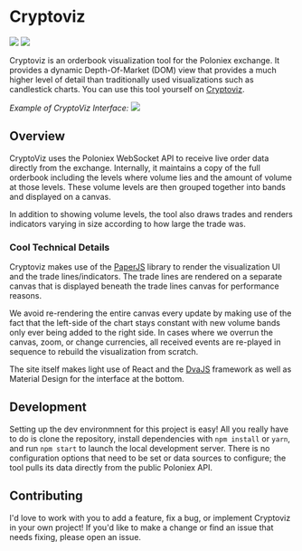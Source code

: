 # Cryptoviz

![](https://tokei.rs/b1/github/Ameobea/cryptoviz)
![](https://tokei.rs/b1/github/Ameobea/cryptoviz?category=files)

Cryptoviz is an orderbook visualization tool for the Poloniex exchange.  It provides a dynamic Depth-Of-Market (DOM) view that provides a much higher level of detail than traditionally used visualizations such as candlestick charts.  You can use this tool yourself on [Cryptoviz](https://cryptoviz.net/).

*Example of CryptoViz Interface:*
![](https://ameo.link/u/4do.png)

## Overview

CryptoViz uses the Poloniex WebSocket API to receive live order data directly from the exchange.  Internally, it maintains a copy of the full orderbook including the levels where volume lies and the amount of volume at those levels.  These volume levels are then grouped together into bands and displayed on a canvas.

In addition to showing volume levels, the tool also draws trades and renders indicators varying in size according to how large the trade was.

### Cool Technical Details
Cryptoviz makes use of the [PaperJS](http://paperjs.org/) library to render the visualization UI and the trade lines/indicators.  The trade lines are rendered on a separate canvas that is displayed beneath the trade lines canvas for performance reasons.

We avoid re-rendering the entire canvas every update by making use of the fact that the left-side of the chart stays constant with new volume bands only ever being added to the right side.  In cases where we overrun the canvas, zoom, or change currencies, all received events are re-played in sequence to rebuild the visualization from scratch.

The site itself makes light use of React and the [DvaJS](https://github.com/dvajs/dva) framework as well as Material Design for the interface at the bottom.

## Development
Setting up the dev environmnent for this project is easy!  All you really have to do is clone the repository, install dependencies with `npm install` or `yarn`, and run `npm start` to launch the local development server.  There is no configuration options that need to be set or data sources to configure; the tool pulls its data directly from the public Poloniex API.

## Contributing
I'd love to work with you to add a feature, fix a bug, or implement Cryptoviz in your own project!  If you'd like to make a change or find an issue that needs fixing, please open an issue.
